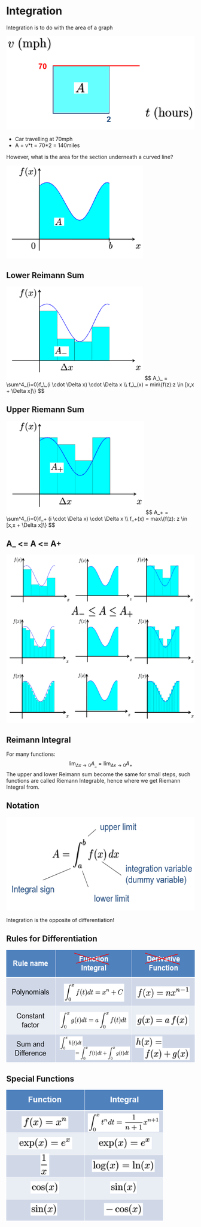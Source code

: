 # Integration

Integration is to do with the area of a graph

<img src="images/integration-1.PNG" height=250>

* Car travelling at 70mph
* A = v\*t = 70\*2 = 140miles

However, what is the area for the section underneath a curved line?

<img src="images/integration-2.PNG" height=250>



## Lower Reimann Sum

<img src="images/integration-3.PNG" height=250>
$$
A_\_ = \sum^4_{i=0}f_\_(i \cdot \Delta x) \cdot \Delta x \\
f_\_(x) = min\{f(z):z \in [x,x + \Delta x]\}
$$


## Upper Riemann Sum

<img src="images/integration-4.PNG" height=250>
$$
A_+ = \sum^4_{i=0}f_+ (i \cdot \Delta x) \cdot \Delta x \\
f_+(x) = max\{f(z): z \in [x,x + \Delta x]\}
$$


## A_ <= A <= A+

<img src="images/integration-5.PNG" height=450>



## Reimann Integral

For many functions:
$$
\lim_{\Delta x \rightarrow 0} A_\_ = \lim_{\Delta x \rightarrow 0} A_+
$$
The upper and lower Reimann sum become the same for small steps, such functions are called Riemann Integrable, hence where we get Riemann Integral from.



## Notation

<img src="images/integration-6.PNG" height=250>

Integration is the opposite of differentiation!



## Rules for Differentiation

<img src="images/integration-7.PNG" height=300>



## Special Functions

<img src="images/integration-8.PNG" height=350>

